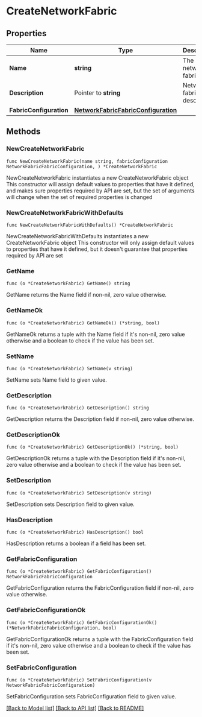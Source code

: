 # CreateNetworkFabric

## Properties

Name | Type | Description | Notes
------------ | ------------- | ------------- | -------------
**Name** | **string** | The network fabric name | 
**Description** | Pointer to **string** | Network fabric description | [optional] 
**FabricConfiguration** | [**NetworkFabricFabricConfiguration**](NetworkFabricFabricConfiguration.md) |  | 

## Methods

### NewCreateNetworkFabric

`func NewCreateNetworkFabric(name string, fabricConfiguration NetworkFabricFabricConfiguration, ) *CreateNetworkFabric`

NewCreateNetworkFabric instantiates a new CreateNetworkFabric object
This constructor will assign default values to properties that have it defined,
and makes sure properties required by API are set, but the set of arguments
will change when the set of required properties is changed

### NewCreateNetworkFabricWithDefaults

`func NewCreateNetworkFabricWithDefaults() *CreateNetworkFabric`

NewCreateNetworkFabricWithDefaults instantiates a new CreateNetworkFabric object
This constructor will only assign default values to properties that have it defined,
but it doesn't guarantee that properties required by API are set

### GetName

`func (o *CreateNetworkFabric) GetName() string`

GetName returns the Name field if non-nil, zero value otherwise.

### GetNameOk

`func (o *CreateNetworkFabric) GetNameOk() (*string, bool)`

GetNameOk returns a tuple with the Name field if it's non-nil, zero value otherwise
and a boolean to check if the value has been set.

### SetName

`func (o *CreateNetworkFabric) SetName(v string)`

SetName sets Name field to given value.


### GetDescription

`func (o *CreateNetworkFabric) GetDescription() string`

GetDescription returns the Description field if non-nil, zero value otherwise.

### GetDescriptionOk

`func (o *CreateNetworkFabric) GetDescriptionOk() (*string, bool)`

GetDescriptionOk returns a tuple with the Description field if it's non-nil, zero value otherwise
and a boolean to check if the value has been set.

### SetDescription

`func (o *CreateNetworkFabric) SetDescription(v string)`

SetDescription sets Description field to given value.

### HasDescription

`func (o *CreateNetworkFabric) HasDescription() bool`

HasDescription returns a boolean if a field has been set.

### GetFabricConfiguration

`func (o *CreateNetworkFabric) GetFabricConfiguration() NetworkFabricFabricConfiguration`

GetFabricConfiguration returns the FabricConfiguration field if non-nil, zero value otherwise.

### GetFabricConfigurationOk

`func (o *CreateNetworkFabric) GetFabricConfigurationOk() (*NetworkFabricFabricConfiguration, bool)`

GetFabricConfigurationOk returns a tuple with the FabricConfiguration field if it's non-nil, zero value otherwise
and a boolean to check if the value has been set.

### SetFabricConfiguration

`func (o *CreateNetworkFabric) SetFabricConfiguration(v NetworkFabricFabricConfiguration)`

SetFabricConfiguration sets FabricConfiguration field to given value.



[[Back to Model list]](../README.md#documentation-for-models) [[Back to API list]](../README.md#documentation-for-api-endpoints) [[Back to README]](../README.md)


